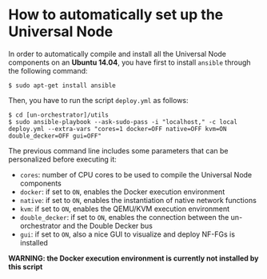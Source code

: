# How to automatically set up the Universal Node

In order to automatically compile and install all the Universal Node components 
on an **Ubuntu 14.04**, you have first to install `ansible` through the following 
command:

	$ sudo apt-get install ansible
	
Then, you have to run the script `deploy.yml` as follows:

	$ cd [un-orchestrator]/utils
	$ sudo ansible-playbook --ask-sudo-pass -i "localhost," -c local  deploy.yml --extra-vars "cores=1 docker=OFF native=OFF kvm=ON double_decker=OFF gui=OFF"
	
The previous command line includes some parameters that can be personalized before executing it:

  * `cores`: number of CPU cores to be used to compile the Universal Node components
  * `docker`: if set to `ON`, enables the Docker execution environment
  * `native`: if set to `ON`, enables the instantiation of native network functions
  * `kvm`: if set to `ON`, enables the QEMU/KVM execution environment
  * `double_decker`: if set to `ON`, enables the connection between the un-orchestrator and the Double Decker bus
  * `gui`: if set to `ON`, also a nice GUI to visualize and deploy NF-FGs is installed
  
**WARNING: the Docker execution environment is currently not installed by this script**
